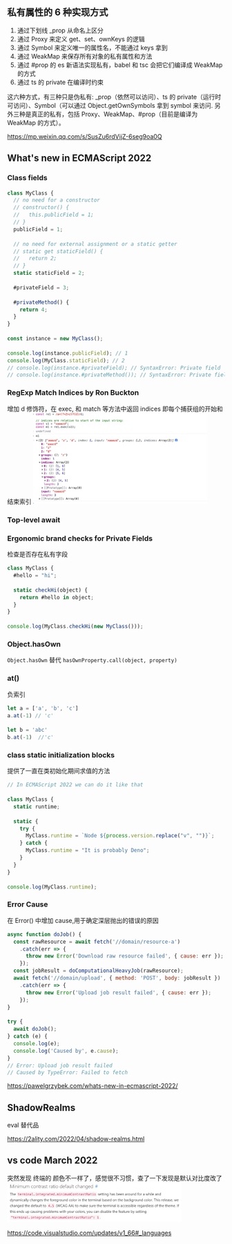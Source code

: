 ## 私有属性的 6 种实现方式

1. 通过下划线 _prop 从命名上区分
2. 通过 Proxy 来定义 get、set、ownKeys 的逻辑
3. 通过 Symbol 来定义唯一的属性名，不能通过 keys 拿到
4. 通过 WeakMap 来保存所有对象的私有属性和方法
5. 通过 #prop 的 es 新语法实现私有，babel 和 tsc 会把它们编译成 WeakMap 的方式
6. 通过 ts 的 private 在编译时约束

这六种方式，有三种只是伪私有:  _prop（依然可以访问）、ts 的 private（运行时可访问）、Symbol（可以通过 Object.getOwnSymbols 拿到 symbol 来访问. 另外三种是真正的私有，包括 Proxy、WeakMap、#prop（目前是编译为 WeakMap 的方式）。


https://mp.weixin.qq.com/s/SusZu6rdVijZ-6seg9oa0Q

## What's new in ECMAScript 2022
### Class fields
```javascript
class MyClass {
  // no need for a constructor
  // constructor() {
  //   this.publicField = 1;
  // }
  publicField = 1;

  // no need for external assignment or a static getter
  // static get staticField() {
  //   return 2;
  // }
  static staticField = 2;

  #privateField = 3;

  #privateMethod() {
    return 4;
  }
}

const instance = new MyClass();

console.log(instance.publicField); // 1
console.log(MyClass.staticField); // 2
// console.log(instance.#privateField); // SyntaxError: Private field '#privateField' must be declared in an enclosing class
// console.log(instance.#privateMethod()); // SyntaxError: Private field '#privateMethod' must be declared in an enclosing class
```

### RegExp Match Indices by Ron Buckton 
增加 d 修饰符，在 exec, 和 match 等方法中返回 indices 即每个捕获组的开始和结束索引
<img src="https://raw.githubusercontent.com/myNameIsDu/images/main/uPic/xuLAfu.png" alt="xuLAfu" width='80%'/>

### Top-level await
### Ergonomic brand checks for Private Fields

检查是否存在私有字段
```javascript
class MyClass {
  #hello = "hi";

  static checkHi(object) {
    return #hello in object;
  }
}

console.log(MyClass.checkHi(new MyClass()));
```

### Object.hasOwn
`Object.hasOwn` 替代 `hasOwnProperty.call(object, property)`

### at()
负索引
```javascript
let a = ['a', 'b', 'c']
a.at(-1) // 'c'

let b = 'abc'
b.at(-1)  //'c'
```

### class static initialization blocks
提供了一直在类初始化期间求值的方法
```javascript
// In ECMAScript 2022 we can do it like that

class MyClass {
  static runtime;

  static {
    try {
      MyClass.runtime = `Node ${process.version.replace("v", "")}`;
    } catch {
      MyClass.runtime = "It is probably Deno";
    }
  }
}

console.log(MyClass.runtime);
```

### Error Cause
在 Error() 中增加 cause,用于确定深层抛出的错误的原因
```javascript
async function doJob() {
  const rawResource = await fetch('//domain/resource-a')
    .catch(err => {
      throw new Error('Download raw resource failed', { cause: err });
    });
  const jobResult = doComputationalHeavyJob(rawResource);
  await fetch('//domain/upload', { method: 'POST', body: jobResult })
    .catch(err => {
      throw new Error('Upload job result failed', { cause: err });
    });
}

try {
  await doJob();
} catch (e) {
  console.log(e);
  console.log('Caused by', e.cause);
}
// Error: Upload job result failed
// Caused by TypeError: Failed to fetch
```
https://pawelgrzybek.com/whats-new-in-ecmascript-2022/

## ShadowRealms

eval 替代品

https://2ality.com/2022/04/shadow-realms.html


## vs code March 2022

突然发现 终端的 颜色不一样了，感觉很不习惯，查了一下发现是默认对比度改了
<img src="https://raw.githubusercontent.com/myNameIsDu/images/main/uPic/umhSkf.png" alt="umhSkf" width='80%'/>

https://code.visualstudio.com/updates/v1_66#_languages